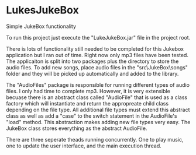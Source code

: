 # LukesJukeBox
Simple JukeBox functionality

To run this project just execute the "LukeJukeBox.jar" file in the project root.

There is lots of functionality still needed to be completed for this Jukebox application but I ran out of time. Right now only mp3 files have been tested. The applicaiton is split into two packages plus the directory to store the audio files. To add new songs, place audio files in the "src\JukeBox\songs" folder and they will be picked up automatically and added to the library. 

The "AudioFiles" package is responsible for running different types of audio files. I only had time to complete mp3. However, it is very extensible becuase there is an abstract class called "AudioFile" that is used as a class factory which will instantiate and return the appropreate child class depending on the file type. All additional file types must extend this abstract class as well as add a "case" to the switch statement in the AudioFile's "load" method. This abstraction makes adding new file types very easy. The JukeBox class stores everything as the abstract AudioFile.

There are three seperate theads running concurrently. One to play music, one to update the user interface, and the main execution thread. 
